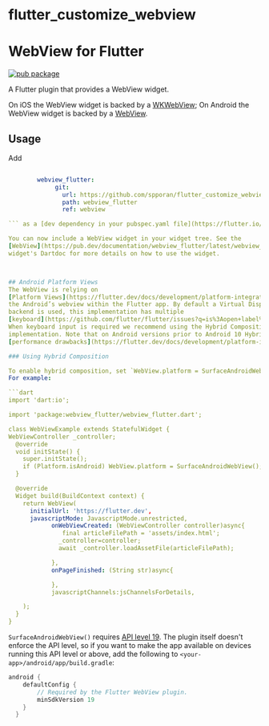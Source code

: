 # flutter_customize_webview

# WebView for Flutter

[![pub package](https://img.shields.io/pub/v/webview_flutter.svg)](https://pub.dartlang.org/packages/webview_flutter)

A Flutter plugin that provides a WebView widget.

On iOS the WebView widget is backed by a [WKWebView](https://developer.apple.com/documentation/webkit/wkwebview);
On Android the WebView widget is backed by a [WebView](https://developer.android.com/reference/android/webkit/WebView).

## Usage
Add
```pubspec.yaml

        webview_flutter:
             git:
               url: https://github.com/spporan/flutter_customize_webview.git
               path: webview_flutter
               ref: webview

``` as a [dev dependency in your pubspec.yaml file](https://flutter.io/platform-plugins/).

You can now include a WebView widget in your widget tree. See the
[WebView](https://pub.dev/documentation/webview_flutter/latest/webview_flutter/WebView-class.html)
widget's Dartdoc for more details on how to use the widget.



## Android Platform Views
The WebView is relying on
[Platform Views](https://flutter.dev/docs/development/platform-integration/platform-views) to embed
the Android’s webview within the Flutter app. By default a Virtual Display based platform view
backend is used, this implementation has multiple
[keyboard](https://github.com/flutter/flutter/issues?q=is%3Aopen+label%3Avd-only+label%3A%22p%3A+webview-keyboard%22).
When keyboard input is required we recommend using the Hybrid Composition based platform views
implementation. Note that on Android versions prior to Android 10 Hybrid Composition has some
[performance drawbacks](https://flutter.dev/docs/development/platform-integration/platform-views#performance).

### Using Hybrid Composition

To enable hybrid composition, set `WebView.platform = SurfaceAndroidWebView();` in `initState()`.
For example:

```dart
import 'dart:io';

import 'package:webview_flutter/webview_flutter.dart';

class WebViewExample extends StatefulWidget {
WebViewController _controller;
  @override
  void initState() {
    super.initState();
    if (Platform.isAndroid) WebView.platform = SurfaceAndroidWebView();
  }

  @override
  Widget build(BuildContext context) {
    return WebView(
      initialUrl: 'https://flutter.dev',
      javascriptMode: JavascriptMode.unrestricted,
            onWebViewCreated: (WebViewController controller)async{
               final articleFilePath = 'assets/index.html';
              _controller=controller;
              await _controller.loadAssetFile(articleFilePath);

            },
            onPageFinished: (String str)async{

            },
            javascriptChannels:jsChannelsForDetails,

    );
  }
}
```

`SurfaceAndroidWebView()` requires [API level 19](https://developer.android.com/studio/releases/platforms?hl=th#4.4). The plugin itself doesn't enforce the API level, so if you want to make the app available on devices running this API level or above, add the following to `<your-app>/android/app/build.gradle`:

```gradle
android {
    defaultConfig {
        // Required by the Flutter WebView plugin.
        minSdkVersion 19
    }
  }
```





